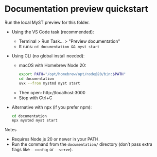 # Documentation preview quickstart

Run the local MyST preview for this folder.

- Using the VS Code task (recommended):

  - Terminal > Run Task… > "Preview documentation"
  - It runs: `cd documentation && myst start`

- Using CLI (no global install needed):

  - macOS with Homebrew Node 20:
    ```bash
    export PATH="/opt/homebrew/opt/node@20/bin:$PATH"
    cd documentation
    uvx --from mystmd myst start
    ```
  - Then open: http://localhost:3000
  - Stop with Ctrl+C

- Alternative with npx (if you prefer npm):
  ```bash
  cd documentation
  npx mystmd myst start
  ```

Notes

- Requires Node.js 20 or newer in your PATH.
- Run the command from the `documentation/` directory (don’t pass extra flags like `--config` or `--serve`).
